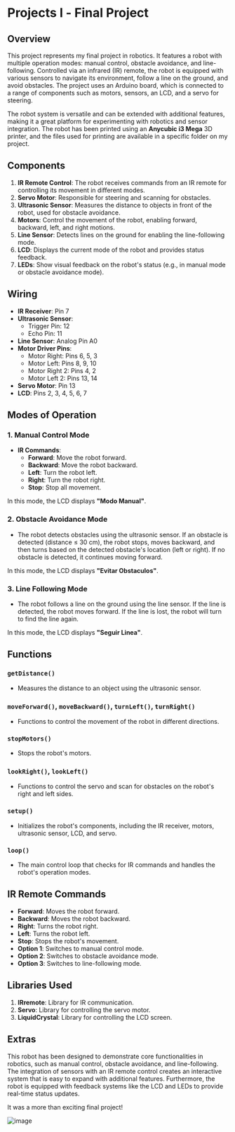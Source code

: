 # Projects l - Final Project

## Overview

This project represents my final project in robotics. It features a robot with multiple operation modes: manual control, obstacle avoidance, and line-following. Controlled via an infrared (IR) remote, the robot is equipped with various sensors to navigate its environment, follow a line on the ground, and avoid obstacles. The project uses an Arduino board, which is connected to a range of components such as motors, sensors, an LCD, and a servo for steering.

The robot system is versatile and can be extended with additional features, making it a great platform for experimenting with robotics and sensor integration. The robot has been printed using an **Anycubic i3 Mega** 3D printer, and the files used for printing are available in a specific folder on my project.

## Components

1. **IR Remote Control**: The robot receives commands from an IR remote for controlling its movement in different modes.
2. **Servo Motor**: Responsible for steering and scanning for obstacles.
3. **Ultrasonic Sensor**: Measures the distance to objects in front of the robot, used for obstacle avoidance.
4. **Motors**: Control the movement of the robot, enabling forward, backward, left, and right motions.
5. **Line Sensor**: Detects lines on the ground for enabling the line-following mode.
6. **LCD**: Displays the current mode of the robot and provides status feedback.
7. **LEDs**: Show visual feedback on the robot's status (e.g., in manual mode or obstacle avoidance mode).

## Wiring

- **IR Receiver**: Pin 7
- **Ultrasonic Sensor**:
    - Trigger Pin: 12
    - Echo Pin: 11
- **Line Sensor**: Analog Pin A0
- **Motor Driver Pins**:
    - Motor Right: Pins 6, 5, 3
    - Motor Left: Pins 8, 9, 10
    - Motor Right 2: Pins 4, 2
    - Motor Left 2: Pins 13, 14
- **Servo Motor**: Pin 13
- **LCD**: Pins 2, 3, 4, 5, 6, 7

## Modes of Operation

### 1. **Manual Control Mode**

- **IR Commands**:
    - **Forward**: Move the robot forward.
    - **Backward**: Move the robot backward.
    - **Left**: Turn the robot left.
    - **Right**: Turn the robot right.
    - **Stop**: Stop all movement.

In this mode, the LCD displays **"Modo Manual"**.

### 2. **Obstacle Avoidance Mode**

- The robot detects obstacles using the ultrasonic sensor. If an obstacle is detected (distance ≤ 30 cm), the robot stops, moves backward, and then turns based on the detected obstacle's location (left or right). If no obstacle is detected, it continues moving forward.

In this mode, the LCD displays **"Evitar Obstaculos"**.

### 3. **Line Following Mode**

- The robot follows a line on the ground using the line sensor. If the line is detected, the robot moves forward. If the line is lost, the robot will turn to find the line again.

In this mode, the LCD displays **"Seguir Linea"**.

## Functions

### `getDistance()`

- Measures the distance to an object using the ultrasonic sensor.

### `moveForward()`, `moveBackward()`, `turnLeft()`, `turnRight()`

- Functions to control the movement of the robot in different directions.

### `stopMotors()`

- Stops the robot's motors.

### `lookRight()`, `lookLeft()`

- Functions to control the servo and scan for obstacles on the robot's right and left sides.

### `setup()`

- Initializes the robot's components, including the IR receiver, motors, ultrasonic sensor, LCD, and servo.

### `loop()`

- The main control loop that checks for IR commands and handles the robot's operation modes.

## IR Remote Commands

- **Forward**: Moves the robot forward.
- **Backward**: Moves the robot backward.
- **Right**: Turns the robot right.
- **Left**: Turns the robot left.
- **Stop**: Stops the robot's movement.
- **Option 1**: Switches to manual control mode.
- **Option 2**: Switches to obstacle avoidance mode.
- **Option 3**: Switches to line-following mode.

## Libraries Used

1. **IRremote**: Library for IR communication.
2. **Servo**: Library for controlling the servo motor.
3. **LiquidCrystal**: Library for controlling the LCD screen.

## Extras

This robot has been designed to demonstrate core functionalities in robotics, such as manual control, obstacle avoidance, and line-following. The integration of sensors with an IR remote control creates an interactive system that is easy to expand with additional features. Furthermore, the robot is equipped with feedback systems like the LCD and LEDs to provide real-time status updates.

It was a more than exciting final project!

![image](https://github.com/ismaelucky342/U-Tad/assets/153450550/62bc16fd-1d63-401e-962d-b090cad59bdc)